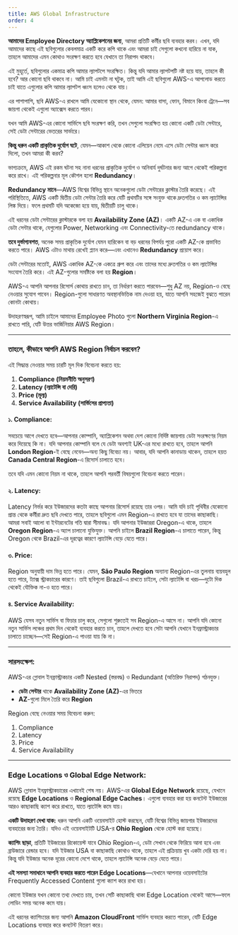 ```yaml
---
title: AWS Global Infrastructure
order: 4
---
```



**আমাদের Employee Directory অ্যাপ্লিকেশনের জন্য**, আমরা প্রতিটি কর্মীর ছবি ব্যবহার করব। এখন, যদি আমাদের কাছে এই ছবিগুলোর কেবলমাত্র একটি করে কপি থাকে এবং আমরা চাই সেগুলো কখনো হারিয়ে না যাক, তাহলে আমাদের এমন কোথাও সংরক্ষণ করতে হবে যেখানে তা নিরাপদ থাকবে।

এই মুহূর্তে, ছবিগুলোর একমাত্র কপি আমার ল্যাপটপে সংরক্ষিত। কিন্তু যদি আমার ল্যাপটপটি নষ্ট হয়ে যায়, তাহলে কী হবে? আর কোনো ছবি থাকবে না। আমি চাই এমনটা না ঘটুক, তাই আমি এই ছবিগুলো AWS-এ আপলোড করতে চাই যাতে এগুলোর কপি আমার ল্যাপটপ ধ্বংস হলেও থেকে যায়।

এর পাশাপাশি, ছবি AWS-এ রাখলে আমি যেকোনো স্থান থেকে, যেমন: আমার বাসা, ফোন, বিমানে কিংবা ট্রেনে—সব জায়গা থেকেই এগুলো অ্যাক্সেস করতে পারব।

যখন আমি AWS-এর কোনো সার্ভিসে ছবি সংরক্ষণ করি, তখন সেগুলো সংরক্ষিত হয় কোনো একটি ডেটা সেন্টারে, সেই ডেটা সেন্টারের ভেতরের সার্ভারে।

**কিন্তু ধরুন একটি প্রাকৃতিক দুর্যোগ ঘটে**, যেমন—আকাশ থেকে কোনো এলিয়েন নেমে এসে ডেটা সেন্টার ধ্বংস করে দিলো, তখন আমরা কী করব?

ভাগ্যক্রমে, AWS এই রকম ঘটনা সহ নানা ধরনের প্রাকৃতিক দুর্যোগ ও অনিবার্য দুর্ঘটনার জন্য আগে থেকেই পরিকল্পনা করে রাখে। এই পরিকল্পনার মূল কৌশল হলো **Redundancy**।

**Redundancy মানে**—AWS বিশ্বের বিভিন্ন স্থানে অনেকগুলো ডেটা সেন্টারের ক্লাস্টার তৈরি করেছে। এই পরিস্থিতিতে, AWS একটি দ্বিতীয় ডেটা সেন্টার তৈরি করে যেটি প্রথমটির সঙ্গে সংযুক্ত থাকে দ্রুতগতির ও কম ল্যাটেন্সির লিঙ্ক দিয়ে। ফলে প্রথমটি যদি অকেজো হয়ে যায়, দ্বিতীয়টি চালু থাকে।

এই ধরনের ডেটা সেন্টারের ক্লাস্টারকে বলা হয় **Availability Zone (AZ)**। একটি AZ-এ এক বা একাধিক ডেটা সেন্টার থাকে, যেগুলোর Power, Networking এবং Connectivity-তে redundancy থাকে।

**তবে দুর্ভাগ্যবশত**, অনেক সময় প্রাকৃতিক দুর্যোগ যেমন হারিকেন বা বড় ধরনের বিপর্যয় পুরো একটি AZ-কে প্রভাবিত করতে পারে। AWS এটাও মাথায় রেখেই প্ল্যান করে—এবং এখানেও **Redundancy** প্রয়োগ করে।

ডেটা সেন্টারের মতোই, AWS একাধিক AZ-কে একত্রে গ্রুপ করে এবং তাদের মধ্যে দ্রুতগতির ও কম ল্যাটেন্সির সংযোগ তৈরি করে। এই AZ-গুলোর সমষ্টিকে বলা হয় **Region**।

AWS-এ আপনি আপনার রিসোর্স কোথায় রাখতে চান, তা নির্ধারণ করতে পারবেন—শুধু AZ নয়, Region-ও বেছে নেওয়ার সুযোগ পাবেন। Region-গুলো সাধারণত অবস্থানভিত্তিক নাম দেওয়া হয়, যাতে আপনি সহজেই বুঝতে পারেন কোনটা কোথায়।

উদাহরণস্বরূপ, আমি চাইলে আমাদের Employee Photo গুলো **Northern Virginia Region**-এ রাখতে পারি, যেটি উত্তর ভার্জিনিয়ার AWS Region।

---

### **তাহলে, কীভাবে আপনি AWS Region নির্বাচন করবেন?**

এই সিদ্ধান্ত নেওয়ার সময় চারটি মূল দিক বিবেচনা করতে হয়:

1. **Compliance (নিয়মনীতি অনুসরণ)**
2. **Latency (ল্যাটেন্সি বা দেরি)**
3. **Price (মূল্য)**
4. **Service Availability (সার্ভিসের প্রাপ্যতা)**

#### ১. Compliance:

সবচেয়ে আগে দেখতে হবে—আপনার কোম্পানি, অ্যাপ্লিকেশন অথবা দেশ কোনো নির্দিষ্ট জায়গায় ডেটা সংরক্ষণের নিয়ম করে দিয়েছে কি না।
যদি আপনার কোম্পানি বলে যে ডেটা অবশ্যই UK-এর মধ্যে রাখতে হবে, তাহলে আপনি **London Region**-ই বেছে নেবেন—অন্য কিছু বিবেচ্য নয়।
আবার, যদি আপনি কানাডায় থাকেন, তাহলে হয়ত **Canada Central Region**-এ রিসোর্স চালাতে হবে।

তবে যদি এমন কোনো নিয়ম না থাকে, তাহলে আপনি পরবর্তী বিষয়গুলো বিবেচনা করতে পারেন।

#### ২. Latency:

Latency নির্ভর করে ইউজারদের কতটা কাছে আপনার রিসোর্স রয়েছে তার ওপর।
আমি যদি চাই পৃথিবীর যেকোনো প্রান্ত থেকে কর্মীরা দ্রুত ছবি দেখতে পারে, তাহলে ছবিগুলো এমন Region-এ রাখতে হবে যা তাদের কাছাকাছি।
আমরা সবাই আলো বা ইন্টারনেটের গতি দ্বারা সীমাবদ্ধ। যদি আপনার ইউজাররা Oregon-এ থাকে, তাহলে **Oregon Region**-এ অ্যাপ চালানো যুক্তিযুক্ত। আপনি চাইলে **Brazil Region**-এ চালাতে পারেন, কিন্তু Oregon থেকে Brazil-এর দূরত্বের কারণে ল্যাটেন্সি বেড়ে যেতে পারে।

#### ৩. Price:

Region অনুযায়ী দাম ভিন্ন হতে পারে। যেমন, **São Paulo Region** অন্যান্য Region-এর তুলনায় ব্যয়বহুল হতে পারে, ট্যাক্স স্ট্রাকচারের কারণে।
তাই ছবিগুলো Brazil-এ রাখতে চাইলে, সেটা ল্যাটেন্সি বা খরচ—দুটো দিক থেকেই যৌক্তিক না-ও হতে পারে।

#### ৪. Service Availability:

AWS যেসব নতুন সার্ভিস বা ফিচার চালু করে, সেগুলো শুরুতেই সব Region-এ আসে না।
আপনি যদি কোনো নতুন সার্ভিস লঞ্চের প্রথম দিন থেকেই ব্যবহার করতে চান, তাহলে দেখতে হবে সেটা আপনি যেখানে ইনফ্রাস্ট্রাকচার চালাতে চাচ্ছেন—সেই Region-এ পাওয়া যায় কি না।

---

### **সারসংক্ষেপ:**

AWS-এর গ্লোবাল ইনফ্রাস্ট্রাকচার একটি Nested (স্তরবদ্ধ) ও Redundant (অতিরিক্ত নিরাপদ) গঠনযুক্ত।

* **ডেটা সেন্টার** থাকে **Availability Zone (AZ)**-এর ভিতরে
* **AZ**-গুলো মিলে তৈরি করে **Region**

Region বেছে নেওয়ার সময় বিবেচনা করুন:

1. Compliance
2. Latency
3. Price
4. Service Availability

---

### **Edge Locations ও Global Edge Network:**

AWS গ্লোবাল ইনফ্রাস্ট্রাকচারের এখানেই শেষ নয়।
AWS-এর **Global Edge Network** রয়েছে, যেখানে রয়েছে **Edge Locations** ও **Regional Edge Caches**।
এগুলো ব্যবহার করা হয় কনটেন্ট ইউজারের আরও কাছাকাছি ক্যাশ করে রাখতে, যাতে ল্যাটেন্সি কমে যায়।

**একটি উদাহরণ দেখা যাক:**
ধরুন আপনি একটি ওয়েবসাইট হোস্ট করছেন, যেটি বিশ্বের বিভিন্ন জায়গার ইউজারদের ব্যবহারের জন্য তৈরি। যদিও এই ওয়েবসাইটটি USA-র **Ohio Region** থেকে হোস্ট করা হয়েছে।

**ক্যাশিং ছাড়া**, প্রতিটি ইউজারের রিকোয়েস্ট যাবে Ohio Region-এ, ডেটা সেখান থেকে ফিরিয়ে আনা হবে এবং ব্রাউজারে রেন্ডার হবে।
যদি ইউজার USA বা কাছাকাছি কোথাও থাকে, তাহলে এই প্রক্রিয়ায় খুব একটা দেরি হয় না। কিন্তু যদি ইউজার অনেক দূরের কোনো দেশে থাকে, তাহলে ল্যাটেন্সি অনেক বেড়ে যেতে পারে।

**এই সমস্যা সমাধানে আপনি ব্যবহার করতে পারেন Edge Locations**—যেখানে আপনার ওয়েবসাইটের Frequently Accessed Content গুলো ক্যাশ করে রাখা হয়।

কোনো ইউজার যখন কোনো তথ্য দেখতে চায়, তখন সেটি কাছাকাছি থাকা Edge Location থেকেই আসে—ফলে লোডিং সময় অনেক কমে যায়।

এই ধরনের ক্যাশিংয়ের জন্য আপনি **Amazon CloudFront** সার্ভিস ব্যবহার করতে পারেন, যেটি Edge Locations ব্যবহার করে কনটেন্ট বিতরণ করে।
